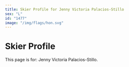 ```yaml
---
title: Skier Profile for Jenny Victoria Palacios-Stillo
sex: "L"
id: "1477"
image: "/img/flags/hon.svg" 
---
```


# Skier Profile

This page is for: Jenny Victoria Palacios-Stillo.
    